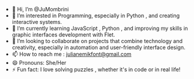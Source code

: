 - 👋 Hi, I’m @JuMombrini
- 👀 I’m interested in Programming, especially in Python , and creating interactive systems.
- 🌱 I’m currently learning JavaScript , Python , and improving my skills in graphic interfaces development with Flet.
- 💞️ I’m looking to collaborate on projects that combine technology and creativity, especially in automation and user-friendly interface design.
- 📫 How to reach me : julianemikfont@gmail.com
- 😄 Pronouns: She/Her
- ⚡ Fun fact: I love solving puzzles , whether it's in code or in real life!

<!---
JuMombrini/JuMombrini is a ✨ special ✨ repository because its `README.md` (this file) appears on your GitHub profile.
You can click the Preview link to take a look at your changes.
--->
